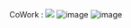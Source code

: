 CoWork : 
<label for="url">
  <a href="http://coworkintranet.site" target="_blank" style="text-decoration: none; color: red;"></a>
</labe>
  <img src="https://github.com/limbit95/cowork/assets/111622452/40088173-d6e3-46af-82aa-977f081f5ba7" id="url"></img>
![image](https://github.com/limbit95/cowork/assets/111622452/40088173-d6e3-46af-82aa-977f081f5ba7)
![image](https://github.com/limbit95/cowork/assets/111622452/22b3584f-90e4-491b-ba64-d6f38c5c669f)
